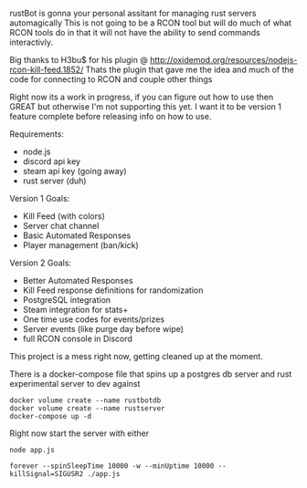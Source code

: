
rustBot is gonna your personal assitant for managing rust servers automagically
This is not going to be a RCON tool but will do much of what RCON tools do in that it will not have the ability to send commands interactivly. 

Big thanks to H3bu$ for his plugin @ http://oxidemod.org/resources/nodejs-rcon-kill-feed.1852/
Thats the plugin that gave me the idea and much of the code for connecting to RCON and couple other things

Right now its a work in progress, if you can figure out how to use then GREAT but otherwise I'm not supporting this yet. I want it to be version 1 feature complete before releasing info on how to use.

Requirements:
* node.js
* discord api key
* steam api key (going away)
* rust server (duh)

Version 1 Goals:
* Kill Feed (with colors)
* Server chat channel
* Basic Automated Responses
* Player management (ban/kick)

Version 2 Goals:
* Better Automated Responses
* Kill Feed response definitions for randomization
* PostgreSQL integration
* Steam integration for stats+
* One time use codes for events/prizes
* Server events (like purge day before wipe)
* full RCON console in Discord

This project is a mess right now, getting cleaned up at the moment.

There is a docker-compose file that spins up a postgres db server and rust experimental server to dev against
```
docker volume create --name rustbotdb
docker volume create --name rustserver
docker-compose up -d
```

Right now start the server with either
```
node app.js
```
```
forever --spinSleepTime 10000 -w --minUptime 10000 --killSignal=SIGUSR2 ./app.js
```
